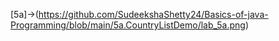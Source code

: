 [5a]->(https://github.com/SudeekshaShetty24/Basics-of-java-Programming/blob/main/5a.CountryListDemo/lab_5a.png)


